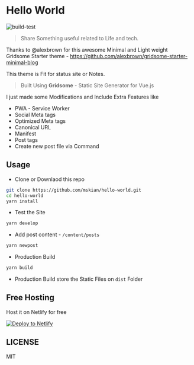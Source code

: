 # Hello World

![build-test](https://github.com/mskian/hello-world/workflows/build-test/badge.svg)  

> Share Something useful related to Life and tech.

Thanks to @alexbrown for this awesome Minimal and Light weight Gridsome Starter theme - <https://github.com/alexbrown/gridsome-starter-minimal-blog>

This theme is Fit for status site or Notes.

> Built Using **Gridsome** - Static Site Generator for Vue.js

I just made some Modifications and Include Extra Features like

- PWA - Service Worker
- Social Meta tags
- Optimized Meta tags
- Canonical URL
- Manifest
- Post tags
- Create new post file via Command

## Usage

- Clone or Downlaod this repo

```sh
git clone https://github.com/mskian/hello-world.git
cd hello-world
yarn install
```

- Test the Site

```sh
yarn develop
```

- Add post content - `/content/posts`

```sh
yarn newpost
```

- Production Build

```sh
yarn build
```

- Production Build store the Static Files on `dist` Folder

## Free Hosting

Host it on Netlify for free

[![Deploy to Netlify](https://www.netlify.com/img/deploy/button.svg)](https://app.netlify.com/start/deploy?repository=https://github.com/mskian/hello-world)

## LICENSE

MIT
